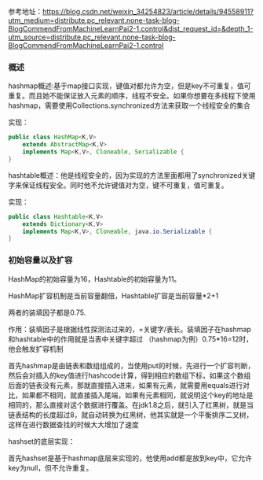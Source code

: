 参考地址：https://blog.csdn.net/weixin_34254823/article/details/94558911?utm_medium=distribute.pc_relevant.none-task-blog-BlogCommendFromMachineLearnPai2-1.control&dist_request_id=&depth_1-utm_source=distribute.pc_relevant.none-task-blog-BlogCommendFromMachineLearnPai2-1.control



### 概述

hashmap概述:基于map接口实现，键值对都允许为空，但是key不可重复，值可重复。而且她不能保证放入元素的顺序，线程不安全。如果你想要在多线程下使用hashmap，需要使用Collections.synchronized方法来获取一个线程安全的集合

实现：

```java
public class HashMap<K,V> 
    extends AbstractMap<K,V>
    implements Map<K,V>, Cloneable, Serializable {
}
```



hashtable概述：他是线程安全的，因为实现的方法里面都用了synchronized关键字来保证线程安全。同时他不允许键值对为空，键不可重复，值可重复。

实现：

```java
public class Hashtable<K,V>
    extends Dictionary<K,V>
    implements Map<K,V>, Cloneable, java.io.Serializable {
}
```



### 初始容量以及扩容

HashMap的初始容量为16，Hashtable的初始容量为11。

HashMap扩容机制是当前容量翻倍，Hashtable扩容是当前容量*2+1

两者的装填因子都是0.75.

作用：装填因子是根据线性探测法过来的，=关键字/表长。装填因子在hashmap和hashtable中的作用就是当表中关键字超过  （hashmap为例）0.75*16=12时，他会触发扩容机制





首先hashmap是由链表和数组组成的，当使用put的时候，先进行一个扩容判断，然后会对插入的key值进行hashcode计算，得到相应的数组下标，如果这个数组后面的链表没有元素，那就直接插入进来，如果有元素，就需要用equals进行对比，如果都不相同，就直接插入尾端，如果有元素相同，就说明这个key的地址是相同的，那么直接对这个数据进行覆盖。在jdk1.8之后，就引入了红黑树，就是当链表结构的长度超过8，就自动转换为红黑树，他其实就是一个平衡排序二叉树，这样在进行数据查找的时候大大增加了速度







hashset的底层实现：

首先hashset是基于hashmap底层来实现的，他使用add都是放到key中，它允许key为null，但不允许重复。
